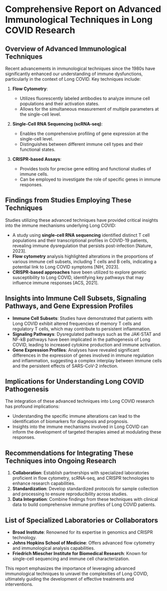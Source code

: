 # Comprehensive Report on Advanced Immunological Techniques in Long COVID Research

## Overview of Advanced Immunological Techniques
Recent advancements in immunological techniques since the 1980s have significantly enhanced our understanding of immune dysfunctions, particularly in the context of Long COVID. Key techniques include:

1. **Flow Cytometry**:
   - Utilizes fluorescently labeled antibodies to analyze immune cell populations and their activation states.
   - Allows for the simultaneous measurement of multiple parameters at the single-cell level.

2. **Single-Cell RNA Sequencing (scRNA-seq)**:
   - Enables the comprehensive profiling of gene expression at the single-cell level.
   - Distinguishes between different immune cell types and their functional states.

3. **CRISPR-based Assays**:
   - Provides tools for precise gene editing and functional studies of immune cells.
   - Can be employed to investigate the role of specific genes in immune responses.

## Findings from Studies Employing These Techniques
Studies utilizing these advanced techniques have provided critical insights into the immune mechanisms underlying Long COVID:

- A study using **single-cell RNA sequencing** identified distinct T cell populations and their transcriptional profiles in COVID-19 patients, revealing immune dysregulation that persists post-infection [Nature, 2023].
- **Flow cytometry** analysis highlighted alterations in the proportions of various immune cell subsets, including T cells and B cells, indicating a potential link to Long COVID symptoms [NIH, 2023].
- **CRISPR-based approaches** have been utilized to explore genetic susceptibility to Long COVID, identifying key pathways that may influence immune responses [ACS, 2021].

## Insights into Immune Cell Subsets, Signaling Pathways, and Gene Expression Profiles
- **Immune Cell Subsets**: Studies have demonstrated that patients with Long COVID exhibit altered frequencies of memory T cells and regulatory T cells, which may contribute to persistent inflammation.
- **Signaling Pathways**: Dysregulated pathways such as the JAK-STAT and NF-kB pathways have been implicated in the pathogenesis of Long COVID, leading to increased cytokine production and immune activation.
- **Gene Expression Profiles**: Analyses have revealed significant differences in the expression of genes involved in immune regulation and inflammation, suggesting a complex interplay between immune cells and the persistent effects of SARS-CoV-2 infection.

## Implications for Understanding Long COVID Pathogenesis
The integration of these advanced techniques into Long COVID research has profound implications:
- Understanding the specific immune alterations can lead to the identification of biomarkers for diagnosis and prognosis.
- Insights into the immune mechanisms involved in Long COVID can inform the development of targeted therapies aimed at modulating these responses.

## Recommendations for Integrating These Techniques into Ongoing Research
1. **Collaboration**: Establish partnerships with specialized laboratories proficient in flow cytometry, scRNA-seq, and CRISPR technologies to enhance research capabilities.
2. **Standardization**: Develop standardized protocols for sample collection and processing to ensure reproducibility across studies.
3. **Data Integration**: Combine findings from these techniques with clinical data to build comprehensive immune profiles of Long COVID patients.

## List of Specialized Laboratories or Collaborators
- **Broad Institute**: Renowned for its expertise in genomics and CRISPR technology.
- **Johns Hopkins School of Medicine**: Offers advanced flow cytometry and immunological analysis capabilities.
- **Friedrich Miescher Institute for Biomedical Research**: Known for single-cell sequencing and immune cell characterization.

This report emphasizes the importance of leveraging advanced immunological techniques to unravel the complexities of Long COVID, ultimately guiding the development of effective treatments and interventions.